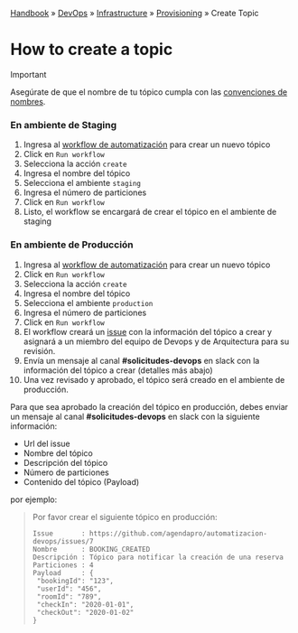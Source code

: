 [Handbook](/readme.md) » [DevOps](/devops/readme.md) » [Infrastructure](/devops/infrastructure/readme.md) » [Provisioning](/devops/infrastructure/provisioning/readme.md) » Create Topic

# How to create a topic

> [!IMPORTANT]  
> Asegúrate de que el nombre de tu tópico cumpla con las [convenciones de nombres](/architecture/standarizations/naming-conventions/topics.md).

### En ambiente de Staging

1. Ingresa al [workflow de automatización](https://github.com/agendapro/automatizacion-devops/actions/workflows/kafka.yaml) para crear un nuevo tópico
2. Click en `Run workflow`
3. Selecciona la acción `create`
4. Ingresa el nombre del tópico
5. Selecciona el ambiente `staging`
6. Ingresa el número de particiones
7. Click en `Run workflow`
8. Listo, el workflow se encargará de crear el tópico en el ambiente de staging

### En ambiente de Producción

1. Ingresa al [workflow de automatización](https://github.com/agendapro/automatizacion-devops/actions/workflows/kafka.yaml) para crear un nuevo tópico
2. Click en `Run workflow`
3. Selecciona la acción `create`
4. Ingresa el nombre del tópico
5. Selecciona el ambiente `production`
6. Ingresa el número de particiones
7. Click en `Run workflow`
8. El workflow creará un [issue](https://github.com/agendapro/automatizacion-devops/issues) con la información del tópico a crear y asignará a un miembro del equipo de Devops y de Arquitectura para su revisión.
9. Envía un mensaje al canal **#solicitudes-devops** en slack con la información del tópico a crear (detalles más abajo)
10. Una vez revisado y aprobado, el tópico será creado en el ambiente de producción.

Para que sea aprobado la creación del tópico en producción, debes enviar un mensaje al canal **#solicitudes-devops** en slack con la siguiente información:

- Url del issue
- Nombre del tópico
- Descripción del tópico
- Número de particiones
- Contenido del tópico (Payload)

por ejemplo:

> Por favor crear el siguiente tópico en producción:
>```
>Issue       : https://github.com/agendapro/automatizacion-devops/issues/7
>Nombre      : BOOKING_CREATED
>Descripción : Tópico para notificar la creación de una reserva
>Particiones : 4
>Payload     : {
>  "bookingId": "123",
>  "userId": "456",
>  "roomId": "789",
>  "checkIn": "2020-01-01",
>  "checkOut": "2020-01-02"
>}
>```
